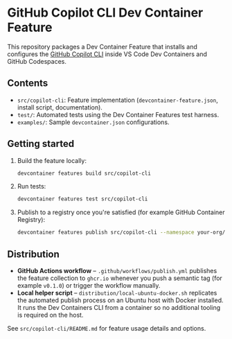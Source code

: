 # GitHub Copilot CLI Dev Container Feature

This repository packages a Dev Container Feature that installs and configures the [GitHub Copilot CLI](https://docs.github.com/en/copilot/how-tos/use-copilot-agents/use-copilot-cli) inside VS Code Dev Containers and GitHub Codespaces.

## Contents

- `src/copilot-cli`: Feature implementation (`devcontainer-feature.json`, install script, documentation).
- `test/`: Automated tests using the Dev Container Features test harness.
- `examples/`: Sample `devcontainer.json` configurations.

## Getting started

1. Build the feature locally:
   ```bash
   devcontainer features build src/copilot-cli
   ```
2. Run tests:
   ```bash
   devcontainer features test src/copilot-cli
   ```
3. Publish to a registry once you're satisfied (for example GitHub Container Registry):
   ```bash
   devcontainer features publish src/copilot-cli --namespace your-org/features
   ```

## Distribution

- **GitHub Actions workflow** – `.github/workflows/publish.yml` publishes the feature collection to `ghcr.io` whenever you push a semantic tag (for example `v0.1.0`) or trigger the workflow manually.
- **Local helper script** – `distribution/local-ubuntu-docker.sh` replicates the automated publish process on an Ubuntu host with Docker installed. It runs the Dev Containers CLI from a container so no additional tooling is required on the host.

See `src/copilot-cli/README.md` for feature usage details and options.
